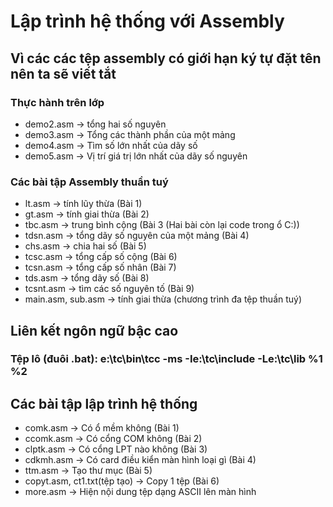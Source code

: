 # Lập trình hệ thống với Assembly
## Vì các các tệp assembly có giới hạn ký tự đặt tên nên ta sẽ viết tắt
### Thực hành trên lớp
- demo2.asm -> tổng hai số nguyên 
- demo3.asm -> Tổng các thành phần của một mảng
- demo4.asm -> Tìm số lớn nhất của dãy số
- demo5.asm -> Vị trí giá trị lớn nhất của dãy số nguyên
### Các bài tập Assembly thuần tuý
- lt.asm 		-> tính lũy thừa (Bài 1) 
- gt.asm  		-> tính giai thừa (Bài 2)
- tbc.asm     	-> trung bình cộng (Bài 3 (Hai bài còn lại code trong ổ C:\))
- tdsn.asm    	-> tổng dãy số nguyên của một mảng (Bài 4)
- chs.asm     	-> chia hai số (Bài 5)
- tcsc.asm    	-> tổng cấp số cộng (Bài 6)
- tcsn.asm    	-> tổng cấp số nhân (Bài 7)
- tds.asm     	-> tổng dãy số (Bài 8)
- tcsnt.asm   	-> tìm các số nguyên tố (Bài 9)
- main.asm, sub.asm -> tính giai thừa (chương trình đa tệp thuần tuý)
## Liên kết ngôn ngữ bậc cao
### Tệp lô (đuôi .bat): e:\tc\bin\tcc -ms -Ie:\tc\include -Le:\tc\lib %1 %2
## Các bài tập lập trình hệ thống 
- comk.asm -> Có ổ mềm không (Bài 1) 
- ccomk.asm -> Có cổng COM không (Bài 2) 
- clptk.asm -> Có cổng LPT nào không (Bài 3)
- cdkmh.asm -> Có card điều kiển màn hình loại gì (Bài 4)
- ttm.asm -> Tạo thư mục (Bài 5)
- copyt.asm, ct1.txt(tệp tạo) -> Copy 1 tệp (Bài 6)
- more.asm -> Hiện nội dung tệp dạng ASCII lên màn hình

